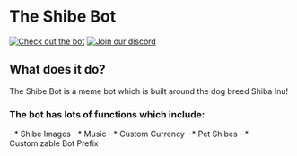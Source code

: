# The Shibe Bot

[![Check out the bot](https://discordbots.org/api/widget/454379401279176706.svg)](https://discordbots.org/bot/454379401279176706)
[![Join our discord](https://discordapp.com/api/guilds/485841182841110528/embed.png?style=banner2)](https://discord.gg/aSkxj6t)

## What does it do?

The Shibe Bot is a meme bot which is built around the dog breed Shiba Inu! 

### The bot has lots of functions which include:
⋅⋅* Shibe Images
⋅⋅* Music
⋅⋅* Custom Currency
⋅⋅* Pet Shibes
⋅⋅* Customizable Bot Prefix
